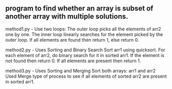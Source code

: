 program to find whether an array is subset of another array with multiple solutions.
-------------------------------------------------------------------------------------------
method1.py -
Use two loops: The outer loop picks all the elements of arr2 one by one.
The inner loop linearly searches for the element picked by the outer loop.
If all elements are found then return 1, else return 0.

method2.py -
Uses Sorting and Binary Search
Sort arr1 using quicksort.
For each element of arr2, do binary search for it in sorted arr1.
If the element is not found then return 0.
If all elements are present then return 1.

method3.py -
Uses Sorting and Merging
Sort both arrays: arr1 and arr2
Used Merge type of process to see if all elements of sorted arr2 are present in sorted arr1.